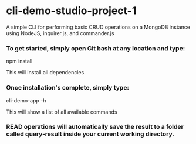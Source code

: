 # cli-demo-studio-project-1
A simple CLI for performing basic CRUD operations on a MongoDB instance using NodeJS, inquirer.js, and commander.js


### To get started, simply open Git bash at any location and type:

npm install 

This will install all dependencies.

### Once installation's complete, simply type:

cli-demo-app -h

This will show a list of all available commands

### READ operations will automatically save the result to a folder called query-result inside your current working directory.
